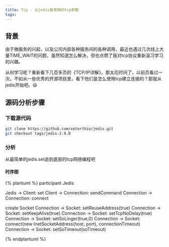 ```yaml
---
title: Tcp - 从jedis看常用的tcp参数
tags:
---
```


## 背景
由于微服务的兴起，以及公司内部各种服务间的各种调用，最近也遇过几次线上大量TIME_WAIT的问题，虽然知道怎么解决，但也点燃了我对tcp协议重新温习学习的兴趣。

从何学习呢？重新看下几百多页的《TCP/IP详解》，那太花时间了，以前页看过一次。不如从一些优秀的开源项目里，看下他们是怎么使用tcp建立连接的？那就从jedis开始吧。😃


## 源码分析步骤
### 下载源代码
```bash
git clone https://github.com/xetorthio/jedis.git
git checkout tags/jedis-2.9.0
```

### 分析
从最简单的jedis.set追到底层的tcp网络编程吧

#### 时序图

{% plantuml %}
participant Jedis

Jedis -> Client: set
Client -> Connection: sendCommand
Connection -> Connection: connect

create Socket
Connection -> Socket: setReuseAddress(true)
Connection -> Socket: setKeepAlive(true)
Connection -> Socket: setTcpNoDelay(true)
Connection -> Socket: setSoLinger(true,0)
Connection -> Socket: connect(new InetSocketAddress(host, port), connectionTimeout)
Connection -> Socket: setSoTimeout(soTimeout)


{% endplantuml %}